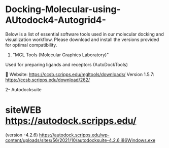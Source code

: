 # Docking-Molecular-using-AUtodock4-Autogrid4-
Below is a list of essential software tools used in our molecular docking and visualization workflow. Please download and install the versions provided for optimal compatibility.



1. "MGL Tools (Molecular Graphics Laboratory)"

Used for preparing ligands and receptors (AutoDockTools)

🔗 Website: https://ccsb.scripps.edu/mgltools/downloads/
Version 1.5.7: 
https://ccsb.scripps.edu/download/262/

2- Autodocksuite
# siteWEB https://autodock.scripps.edu/
(version -4.2.6)
https://autodock.scripps.edu/wp-content/uploads/sites/56/2021/10/autodocksuite-4.2.6.i86Windows.exe


